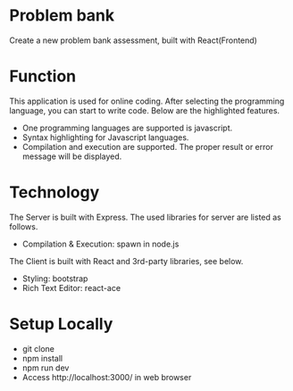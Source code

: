 # Problem bank

Create a new problem bank assessment, built with React(Frontend)

# Function

This application is used for online coding. After selecting the programming language, you can start to write code. Below are the highlighted features.

- One programming languages are supported is javascript.
- Syntax highlighting for Javascript languages.
- Compilation and execution are supported. The proper result or error message will be displayed.

# Technology

The Server is built with Express. The used libraries for server are listed as follows.

- Compilation & Execution: spawn in node.js

The Client is built with React and 3rd-party libraries, see below.

- Styling: bootstrap
- Rich Text Editor: react-ace

# Setup Locally

- git clone
- npm install
- npm run dev
- Access http://localhost:3000/ in web browser

